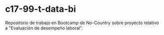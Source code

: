 # c17-99-t-data-bi
Repositorio de trabajo en Bootcamp de No-Country sobre proyecto relativo a "Evaluación de desempeño laboral".
